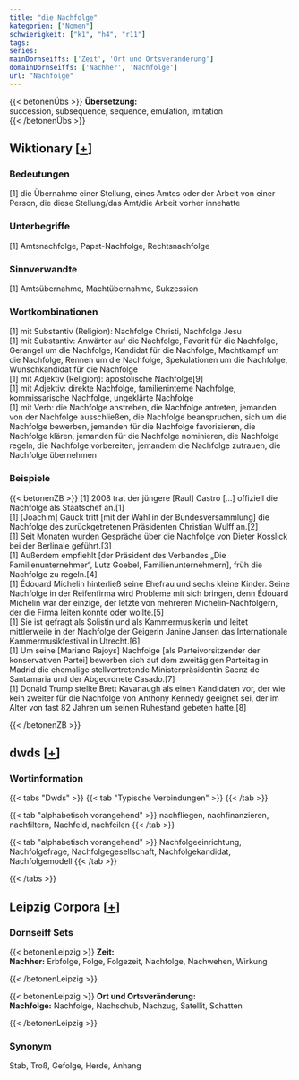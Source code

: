 ```yaml
---
title: "die Nachfolge"
kategorien: ["Nomen"]
schwierigkeit: ["k1", "h4", "r11"]
tags:
series:
mainDornseiffs: ['Zeit', 'Ort und Ortsveränderung']
domainDornseiffs: ['Nachher', 'Nachfolge']
url: "Nachfolge"
---
```


{{< betonenÜbs >}}
**Übersetzung:**  
succession, subsequence, sequence, emulation, imitation  
{{< /betonenÜbs >}}

## Wiktionary [[+](https://de.wiktionary.org/wiki/Nachfolge)]

### Bedeutungen
[1] die Übernahme einer Stellung, eines Amtes oder der Arbeit von einer Person, die diese Stellung/das Amt/die Arbeit vorher innehatte  

### Unterbegriffe
[1] Amtsnachfolge, Papst-Nachfolge, Rechtsnachfolge  

### Sinnverwandte
[1] Amtsübernahme, Machtübernahme, Sukzession  

### Wortkombinationen
[1] mit Substantiv (Religion): Nachfolge Christi, Nachfolge Jesu  
[1] mit Substantiv: Anwärter auf die Nachfolge, Favorit für die Nachfolge, Gerangel um die Nachfolge, Kandidat für die Nachfolge, Machtkampf um die Nachfolge, Rennen um die Nachfolge, Spekulationen um die Nachfolge, Wunschkandidat für die Nachfolge  
[1] mit Adjektiv (Religion): apostolische Nachfolge[9]  
[1] mit Adjektiv: direkte Nachfolge, familieninterne Nachfolge, kommissarische Nachfolge, ungeklärte Nachfolge  
[1] mit Verb: die Nachfolge anstreben, die Nachfolge antreten, jemanden von der Nachfolge ausschließen, die Nachfolge beanspruchen, sich um die Nachfolge bewerben, jemanden für die Nachfolge favorisieren, die Nachfolge klären, jemanden für die Nachfolge nominieren, die Nachfolge regeln, die Nachfolge vorbereiten, jemandem die Nachfolge zutrauen, die Nachfolge übernehmen  

### Beispiele
{{< betonenZB >}}
[1] 2008 trat der jüngere [Raul] Castro […] offiziell die Nachfolge als Staatschef an.[1]  
[1] [Joachim] Gauck tritt [mit der Wahl in der Bundesversammlung] die Nachfolge des zurückgetretenen Präsidenten Christian Wulff an.[2]  
[1] Seit Monaten wurden Gespräche über die Nachfolge von Dieter Kosslick bei der Berlinale geführt.[3]  
[1] Außerdem empfiehlt [der Präsident des Verbandes „Die Familienunternehmer“, Lutz Goebel, Familienunternehmern], früh die Nachfolge zu regeln.[4]  
[1] Édouard Michelin hinterließ seine Ehefrau und sechs kleine Kinder. Seine Nachfolge in der Reifenfirma wird Probleme mit sich bringen, denn Édouard Michelin war der einzige, der letzte von mehreren Michelin-Nachfolgern, der die Firma leiten konnte oder wollte.[5]  
[1] Sie ist gefragt als Solistin und als Kammermusikerin und leitet mittlerweile in der Nachfolge der Geigerin Janine Jansen das Internationale Kammermusikfestival in Utrecht.[6]  
[1] Um seine [Mariano Rajoys] Nachfolge [als Parteivorsitzender der konservativen Partei] bewerben sich auf dem zweitägigen Parteitag in Madrid die ehemalige stellvertretende Ministerpräsidentin Saenz de Santamaria und der Abgeordnete Casado.[7]  
[1] Donald Trump stellte Brett Kavanaugh als einen Kandidaten vor, der wie kein zweiter für die Nachfolge von Anthony Kennedy geeignet sei, der im Alter von fast 82 Jahren um seinen Ruhestand gebeten hatte.[8]  

{{< /betonenZB >}}


## dwds [[+](https://www.dwds.de/wb/Nachfolge)]

### Wortinformation
{{< tabs "Dwds" >}}
{{< tab "Typische Verbindungen" >}}
{{< /tab >}}

{{< tab "alphabetisch vorangehend" >}}
nachfliegen, nachfinanzieren, nachfiltern, Nachfeld, nachfeilen
{{< /tab >}}

{{< tab "alphabetisch vorangehend" >}}
Nachfolgeeinrichtung, Nachfolgefrage, Nachfolgegesellschaft, Nachfolgekandidat, Nachfolgemodell
{{< /tab >}}

{{< /tabs >}}

## Leipzig Corpora [[+](https://corpora.uni-leipzig.de/en/res?word=Nachfolge&corpusId=deu_newscrawl-public_2018)]

### Dornseiff Sets
{{< betonenLeipzig >}}
**Zeit:**  
**Nachher:** Erbfolge, Folge, Folgezeit, Nachfolge, Nachwehen, Wirkung  

{{< /betonenLeipzig >}}


{{< betonenLeipzig >}}
**Ort und Ortsveränderung:**  
**Nachfolge:** Nachfolge, Nachschub, Nachzug, Satellit, Schatten  

{{< /betonenLeipzig >}}

### Synonym
Stab, Troß, Gefolge, Herde, Anhang

